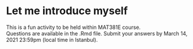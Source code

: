 # Let me introduce myself

This is a fun activity to be held within MAT381E course.  
Questions are available in the .Rmd file. 
Submit your answers by March 14, 2021 23:59pm (local time in Istanbul).
